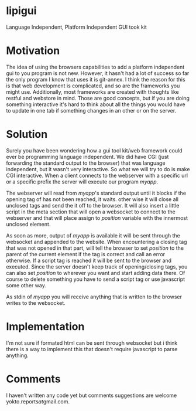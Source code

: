 # lipigui

Language Independent, Platform Independent GUI took kit

# Motivation

The idea of using the browsers capabilities to add a platform independent gui to you program is not new. However, it hasn't had a lot of success so far the only program I know that uses it is git-annex. I think the reason for this is that web development is complicated, and so are the frameworks you might use. Additionally, most frameworks are created with thoughts like restful and webstore in mind. Those are good concepts, but if you are doing something interactive it's hard to think about all the things you would have to update in one tab if something changes in an other or on the server.

# Solution

Surely you have been wondering how a gui tool kit/web framework could ever be programming language independent. We did have CGI (just forwarding the standard output to the browser) that was language independent, but it wasn't very interactive. So what we will try to do is make CGI interactive. When a client connects to the webserver with a specific url or a specific prefix the server will execute our program *myapp*.

The webserver will read from *myapp*'s standard output until it blocks if the opening tag of <body> has not been reached, it waits. other wise it will close all unclosed tags and send the it off to the browser. It will also insert a little script in the meta section that will open a websocket to connect to the webserver and that will place assign to *position* variable with the innermost unclosed element.

As soon as more, output of *myapp* is available it will be sent through the websocket and appended to the website. When encountering a closing tag that was not opened in that part, will tell the browser to set *position* to the parent of the current element if the tag is correct and call an error otherwise. If a script tag is reached it will be sent to the browser and executed. Since the server doesn't keep track of opening/closing tags, you can also set *position* to wherever you want and start adding data there. Of course to delete something you have to send a script tag or use javascript some other way.

As stdin of *myapp* you will receive anything that is written to the browser writes to the websocket.

# Implementation

I'm not sure if formated html can be sent through websocket but i think there is a way to implement this that doesn't require javascript to parse anything.

# Comments

I haven't written any code yet but comments suggestions are welcome yokto.reports*at*gmail.com.